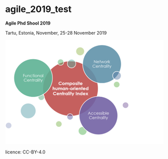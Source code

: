 # agile_2019_test
**Agile Phd Shool 2019**

Tartu, Estonia, November, 25-28 November 2019


![Proposed Composite human-oriented Centrality index, conceptualization](Graph_v2.png)


licence: CC-BY-4.0
